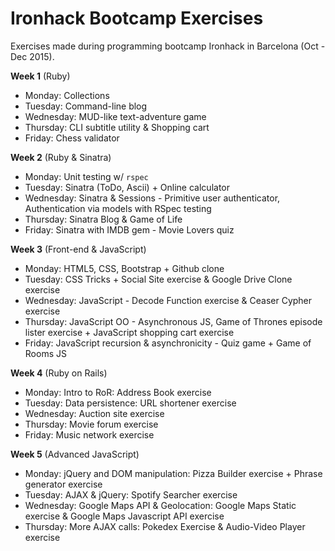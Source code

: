 # Ironhack Bootcamp Exercises

Exercises made during programming bootcamp Ironhack in Barcelona (Oct - Dec 2015).

__Week 1__ (Ruby)

- Monday: Collections
- Tuesday: Command-line blog
- Wednesday: MUD-like text-adventure game
- Thursday: CLI subtitle utility & Shopping cart
- Friday: Chess validator

__Week 2__ (Ruby & Sinatra)

- Monday: Unit testing w/ `rspec`
- Tuesday: Sinatra (ToDo, Ascii) + Online calculator
- Wednesday: Sinatra & Sessions - Primitive user authenticator, Authentication via models with RSpec testing
- Thursday: Sinatra Blog & Game of Life
- Friday: Sinatra with IMDB gem - Movie Lovers quiz

__Week 3__ (Front-end & JavaScript)

- Monday: HTML5, CSS, Bootstrap + Github clone
- Tuesday: CSS Tricks + Social Site exercise & Google Drive Clone exercise
- Wednesday: JavaScript - Decode Function exercise & Ceaser Cypher exercise
- Thursday: JavaScript OO - Asynchronous JS, Game of Thrones episode lister exercise + JavaScript shopping cart exercise
- Friday: JavaScript recursion & asynchronicity - Quiz game + Game of Rooms JS

__Week 4__ (Ruby on Rails)

- Monday: Intro to RoR: Address Book exercise 
- Tuesday: Data persistence: URL shortener exercise
- Wednesday: Auction site exercise
- Thursday: Movie forum exercise
- Friday: Music network exercise

__Week 5__ (Advanced JavaScript)

- Monday: jQuery and DOM manipulation: Pizza Builder exercise + Phrase generator exercise
- Tuesday: AJAX & jQuery: Spotify Searcher exercise
- Wednesday: Google Maps API & Geolocation: Google Maps Static exercise & Google Maps Javascript API exercise 
- Thursday: More AJAX calls: Pokedex Exercise & Audio-Video Player exercise
